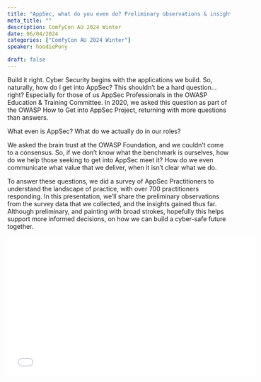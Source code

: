 ```yaml
---
title: "AppSec, what do you even do? Preliminary observations & insights from a global survey of practitioners."
meta_title: ""
description: ComfyCon AU 2024 Winter
date: 06/04/2024
categories: ["ComfyCon AU 2024 Winter"]
speaker: hoodiePony

draft: false
---
```

Build it right. Cyber Security begins with the applications we build. 
So, naturally, how do I get into AppSec? This shouldn’t be a hard question… right? Especially for those of us AppSec Professionals in the OWASP Education & Training Committee. In 2020, we asked this question as part of the OWASP How to Get into AppSec Project, returning with more questions than answers.

What even is AppSec? What do we actually do in our roles?

We asked the brain trust at the OWASP Foundation, and we couldn’t come to a consensus. So, if we don’t know what the benchmark is ourselves, how do we help those seeking to get into AppSec meet it? How do we even communicate what value that we deliver, when it isn’t clear what we do.

To answer these questions, we did a survey of AppSec Practitioners to understand the landscape of practice, with over 700 practitioners responding. In this presentation, we’ll share the preliminary observations from the survey data that we collected, and the insights gained thus far. Although preliminary, and painting with broad strokes, hopefully this helps support more informed decisions, on how we can build a cyber-safe future together.

<iframe width="560" height="315" src="None" title="YouTube video player" frameborder="0" allow="accelerometer; autoplay; clipboard-write; encrypted-media; gyroscope; picture-in-picture; web-share" allowfullscreen></iframe>